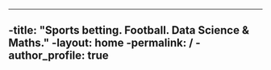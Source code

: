 ----
 -title: "Sports betting.  Football.  Data Science & Maths."
 -layout: home
 -permalink: /
 -author_profile: true
----
